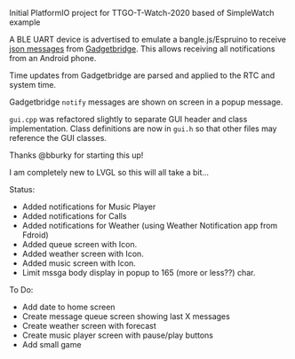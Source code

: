 Initial PlatformIO project for TTGO-T-Watch-2020 based of SimpleWatch example

A BLE UART device is advertised to emulate a bangle.js/Espruino to receive [json messages](https://www.espruino.com/Gadgetbridge) from [Gadgetbridge](https://gadgetbridge.org/). This allows receiving all notifications from an Android phone.

Time updates from Gadgetbridge are parsed and applied to the RTC and system time.

Gadgetbridge `notify` messages are shown on screen in a popup message.

`gui.cpp` was refactored slightly to separate GUI header and class implementation. Class definitions are now in `gui.h` so that other files may reference the GUI classes.

Thanks @bburky for starting this up!

I am completely new to LVGL so this will all take a bit...

Status:
- Added notifications for Music Player
- Added notifications for Calls
- Added notifications for Weather (using Weather Notification app from Fdroid)
- Added queue screen with Icon.
- Added weather screen with Icon.
- Added music screen with Icon.
- Limit mssga body display in popup to 165 (more or less??) char.

To Do:
- Add date to home screen
- Create message queue screen showing last X messages
- Create weather screen with forecast
- Create music player screen with pause/play buttons
- Add small game

